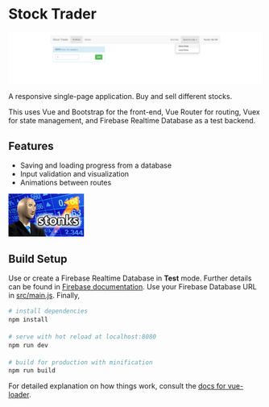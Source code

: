 # Stock Trader

![A screenshot of the app.](src/assets/Screenshot.png)


A responsive single-page application. Buy and sell different stocks. 

This uses Vue and Bootstrap for the front-end, Vue Router for routing, Vuex for state management, and Firebase Realtime Database as a test backend.


## Features 
* Saving and loading progress from a database
* Input validation and visualization
* Animations between routes

<img src="src/assets/stonks.jpg" alt="stocks" width="150"/>


## Build Setup

Use or create a Firebase Realtime Database in **Test** mode. Further details can be found in [Firebase documentation](https://firebase.google.com/docs/database/web/start). Use your Firebase Database URL in [src/main.js](src/main.js). Finally,

``` bash
# install dependencies
npm install

# serve with hot reload at localhost:8080
npm run dev

# build for production with minification
npm run build
```

For detailed explanation on how things work, consult the [docs for vue-loader](http://vuejs.github.io/vue-loader).


